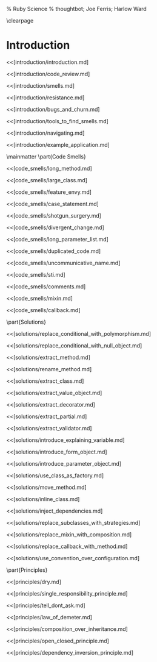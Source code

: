 % Ruby Science
% thoughtbot; Joe Ferris; Harlow Ward

\clearpage

# Introduction

<<[introduction/introduction.md]

<<[introduction/code_review.md]

<<[introduction/smells.md]

<<[introduction/resistance.md]

<<[introduction/bugs_and_churn.md]

<<[introduction/tools_to_find_smells.md]

<<[introduction/navigating.md]

<<[introduction/example_application.md]

\mainmatter
\part{Code Smells}

<<[code_smells/long_method.md]

<<[code_smells/large_class.md]

<<[code_smells/feature_envy.md]

<<[code_smells/case_statement.md]

<<[code_smells/shotgun_surgery.md]

<<[code_smells/divergent_change.md]

<<[code_smells/long_parameter_list.md]

<<[code_smells/duplicated_code.md]

<<[code_smells/uncommunicative_name.md]

<<[code_smells/sti.md]

<<[code_smells/comments.md]

<<[code_smells/mixin.md]

<<[code_smells/callback.md]

\part{Solutions}

<<[solutions/replace_conditional_with_polymorphism.md]

<<[solutions/replace_conditional_with_null_object.md]

<<[solutions/extract_method.md]

<<[solutions/rename_method.md]

<<[solutions/extract_class.md]

<<[solutions/extract_value_object.md]

<<[solutions/extract_decorator.md]

<<[solutions/extract_partial.md]

<<[solutions/extract_validator.md]

<<[solutions/introduce_explaining_variable.md]

<<[solutions/introduce_form_object.md]

<<[solutions/introduce_parameter_object.md]

<<[solutions/use_class_as_factory.md]

<<[solutions/move_method.md]

<<[solutions/inline_class.md]

<<[solutions/inject_dependencies.md]

<<[solutions/replace_subclasses_with_strategies.md]

<<[solutions/replace_mixin_with_composition.md]

<<[solutions/replace_callback_with_method.md]

<<[solutions/use_convention_over_configuration.md]

\part{Principles}

<<[principles/dry.md]

<<[principles/single_responsibility_principle.md]

<<[principles/tell_dont_ask.md]

<<[principles/law_of_demeter.md]

<<[principles/composition_over_inheritance.md]

<<[principles/open_closed_principle.md]

<<[principles/dependency_inversion_principle.md]

